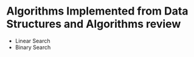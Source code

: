 # Algorithms Implemented from Data Structures and Algorithms review

* Linear Search
* Binary Search
